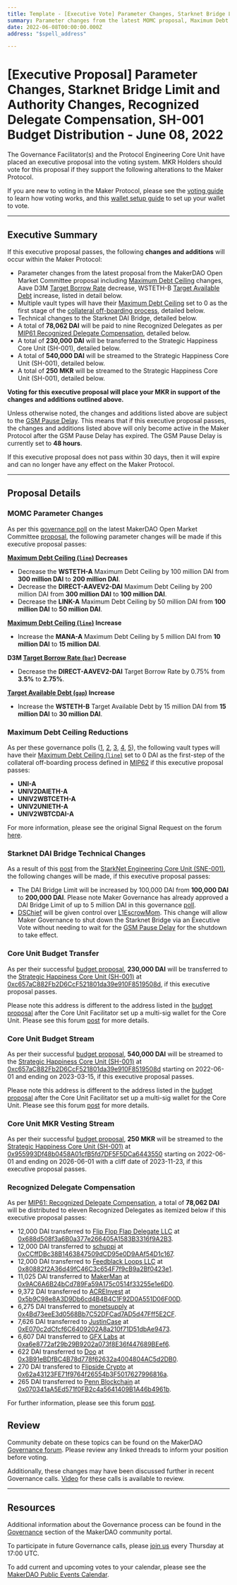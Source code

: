 ```yaml
---
title: Template - [Executive Vote] Parameter Changes, Starknet Bridge Limit and Authority Changes, Recognized Delegate Compensation, SH-001 Budget Distribution - June 08, 2022
summary: Parameter changes from the latest MOMC proposal, Maximum Debt Ceiling changes as the first step of the collateral off-boarding process, increase the Starknet DAI bridge limit and give DSChief control over the L1EscrowMom contract, Recognized Delegate Compensation for May 2022, DAI transfer and set-up of DAI and MKR streams for the Strategic Happiness Core Unit.
date: 2022-06-08T00:00:00.000Z
address: "$spell_address"

---
```

# [Executive Proposal] Parameter Changes, Starknet Bridge Limit and Authority Changes, Recognized Delegate Compensation, SH-001 Budget Distribution - June 08, 2022

The Governance Facilitator(s) and the Protocol Engineering Core Unit have placed an executive proposal into the voting system. MKR Holders should vote for this proposal if they support the following alterations to the Maker Protocol.

If you are new to voting in the Maker Protocol, please see the [voting guide](https://community-development.makerdao.com/en/learn/governance/how-voting-works/) to learn how voting works, and this [wallet setup guide](https://community-development.makerdao.com/en/learn/governance/voting-setup/) to set up your wallet to vote.

---

## Executive Summary

If this executive proposal passes, the following **changes and additions** will occur within the Maker Protocol:
- Parameter changes from the latest proposal from the MakerDAO Open Market Committee proposal including [Maximum Debt Ceiling](https://manual.makerdao.com/module-index/module-dciam#maximum-debt-ceiling-line) changes, Aave D3M [Target Borrow Rate](https://manual.makerdao.com/module-index/module-dai-direct-deposit#target-borrow-rate-bar) decrease, WSTETH-B [Target Available Debt](https://manual.makerdao.com/module-index/module-dciam#target-available-debt-gap) increase, listed in detail below.
- Multiple vault types will have their [Maximum Debt Ceiling](https://manual.makerdao.com/module-index/module-dciam#maximum-debt-ceiling-line) set to 0 as the first stage of the [collateral off-boarding process](https://mips.makerdao.com/mips/details/MIP62), detailed below.
- Technical changes to the Starknet DAI Bridge, detailed below.
- A total of **78,062 DAI** will be paid to nine Recognized Delegates as per [MIP61 Recognized Delegate Compensation](https://mips.makerdao.com/mips/details/MIP61), detailed below.
- A total of **230,000 DAI** will be transferred to the Strategic Happiness Core Unit (SH-001), detailed below.
- A total of **540,000 DAI** will be streamed to the Strategic Happiness Core Unit (SH-001), detailed below.
- A total of **250 MKR** will be streamed to the Strategic Happiness Core Unit (SH-001), detailed below.

**Voting for this executive proposal will place your MKR in support of the changes and additions outlined above.**

Unless otherwise noted, the changes and additions listed above are subject to the [GSM Pause Delay](https://manual.makerdao.com/parameter-index/core/param-gsm-pause-delay). This means that if this executive proposal passes, the changes and additions listed above will only become active in the Maker Protocol after the GSM Pause Delay has expired. The GSM Pause Delay is currently set to **48 hours**.

If this executive proposal does not pass within 30 days, then it will expire and can no longer have any effect on the Maker Protocol.

---

## Proposal Details

### MOMC Parameter Changes

As per this [governance poll](https://vote.makerdao.com/polling/QmYx9e3k#vote-breakdown) on the latest MakerDAO Open Market Committee [proposal](https://forum.makerdao.com/t/parameter-changes-proposal-ppg-omc-001-27-may-2022/15410), the following parameter changes will be made if this executive proposal passes:

**[Maximum Debt Ceiling (`line`)](https://manual.makerdao.com/module-index/module-dciam#maximum-debt-ceiling-line) Decreases**
- Decrease the **WSTETH-A** Maximum Debt Ceiling by 100 million DAI from **300 million DAI** to **200 million DAI**.
- Decrease the **DIRECT-AAVEV2-DAI** Maximum Debt Ceiling by 200 million DAI from **300 million DAI** to **100 million DAI**.
- Decrease the **LINK-A** Maximum Debt Ceiling by 50 million DAI from **100 million DAI** to **50 million DAI**.

**[Maximum Debt Ceiling (`line`)](https://manual.makerdao.com/module-index/module-dciam#maximum-debt-ceiling-line) Increase**
- Increase the **MANA-A** Maximum Debt Ceiling by 5 million DAI from **10 million DAI** to **15 million DAI**.

**D3M [Target Borrow Rate (`bar`)](https://manual.makerdao.com/module-index/module-dai-direct-deposit#target-borrow-rate-bar) Decrease**
- Decrease the **DIRECT-AAVEV2-DAI** Target Borrow Rate by 0.75% from **3.5%** to **2.75%**.

**[Target Available Debt (`gap`)](https://manual.makerdao.com/module-index/module-dciam#target-available-debt-gap) Increase**
- Increase the **WSTETH-B** Target Available Debt by 15 million DAI from **15 million DAI** to **30 million DAI**.

### Maximum Debt Ceiling Reductions

As per these governance polls ([1](https://vote.makerdao.com/polling/QmSfLS6V), [2](https://vote.makerdao.com/polling/QmQUozNn), [3](https://vote.makerdao.com/polling/QmY3YsDB), [4](https://vote.makerdao.com/polling/QmUeYVa2), [5](https://vote.makerdao.com/polling/QmZHNkip)), the following vault types will have their [Maximum Debt Ceiling (`line`)](https://manual.makerdao.com/module-index/module-dciam#maximum-debt-ceiling-line) set to 0 DAI as the first-step of the collateral off-boarding process defined in [MIP62](https://mips.makerdao.com/mips/details/MIP62) if this executive proposal passes:

- **UNI-A**
- **UNIV2DAIETH-A**
- **UNIV2WBTCETH-A**
- **UNIV2UNIETH-A**
- **UNIV2WBTCDAI-A**

For more information, please see the original Signal Request on the forum [here](https://forum.makerdao.com/t/signal-request-offboard-uni-univ2daieth-univ2wbtceth-univ2unieth-and-univ2wbtcdai/15160).

### Starknet DAI Bridge Technical Changes

As a result of this [post](https://forum.makerdao.com/t/details-about-spells-to-be-included-in-june-8th-2022-executive-vote/15532) from the [StarkNet Engineering Core Unit (SNE-001)](https://mips.makerdao.com/mips/details/MIP39c2SP19), the following changes will be made, if this executive proposal passes:

- The DAI Bridge Limit will be increased by 100,000 DAI from **100,000 DAI** to **200,000 DAI**. Please note Maker Governance has already approved a DAI Bridge Limit of up to 5 million DAI in this governance [poll](https://vote.makerdao.com/polling/QmUnhQZy#poll-detail).
- [DSChief](0x0a3f6849f78076aefaDf113F5BED87720274dDC0) will be given control over [L1EscrowMom](https://etherscan.io/address/0xc238E3D63DfD677Fa0FA9985576f0945C581A266). This change will allow Maker Governance to shut down the Starknet Bridge via an Executive Vote without needing to wait for the [GSM Pause Delay](https://manual.makerdao.com/parameter-index/core/param-gsm-pause-delay) for the shutdown to take effect. 

### Core Unit Budget Transfer

As per their successful [budget proposal](https://mips.makerdao.com/mips/details/MIP40c3SP67), **230,000 DAI** will be transferred to the [Strategic Happiness Core Unit (SH-001)](https://mips.makerdao.com/mips/details/MIP39c2SP11) at [0xc657aC882Fb2D6CcF521801da39e910F8519508d](https://etherscan.io/address/0xc657aC882Fb2D6CcF521801da39e910F8519508d), if this executive proposal passes.

Please note this address is different to the address listed in the [budget proposal](https://mips.makerdao.com/mips/details/MIP40c3SP67) after the Core Unit Facilitator set up a multi-sig wallet for the Core Unit. Please see this forum [post](https://forum.makerdao.com/t/mip40c3-sp67-modify-core-unit-budget-strategic-happiness-sh-001/13805/93) for more details.

### Core Unit Budget Stream

As per their successful [budget proposal](https://mips.makerdao.com/mips/details/MIP40c3SP67), **540,000 DAI** will be streamed to the [Strategic Happiness Core Unit (SH-001)](https://mips.makerdao.com/mips/details/MIP39c2SP11) at [0xc657aC882Fb2D6CcF521801da39e910F8519508d](https://etherscan.io/address/0xc657aC882Fb2D6CcF521801da39e910F8519508d) starting on 2022-06-01 and ending on 2023-03-15, if this executive proposal passes.

Please note this address is different to the address listed in the [budget proposal](https://mips.makerdao.com/mips/details/MIP40c3SP67) after the Core Unit Facilitator set up a multi-sig wallet for the Core Unit. Please see this forum [post](https://forum.makerdao.com/t/mip40c3-sp67-modify-core-unit-budget-strategic-happiness-sh-001/13805/93) for more details.

### Core Unit MKR Vesting Stream

As per their successful [budget proposal](https://mips.makerdao.com/mips/details/MIP40c3SP67), **250 MKR** will be streamed to the [Strategic Happiness Core Unit (SH-001)](https://mips.makerdao.com/mips/details/MIP39c2SP11) at [0x955993Df48b0458A01cfB5fd7DF5F5DCa6443550](https://etherscan.io/address/0x955993Df48b0458A01cfB5fd7DF5F5DCa6443550) starting on 2022-06-01 and ending on 2026-06-01 with a cliff date of 2023-11-23, if this executive proposal passes.

### Recognized Delegate Compensation

As per [MIP61: Recognized Delegate Compensation](https://mips.makerdao.com/mips/details/MIP61), a total of **78,062 DAI** will be distributed to eleven Recognized Delegates as itemized below if this executive proposal passes:

* 12,000 DAI transferred to [Flip Flop Flap Delegate LLC](https://vote.makerdao.com/address/0xaf8aa6846539033eaf0c3ca4c9c7373e370e039b) at [0x688d508f3a6B0a377e266405A1583B3316f9A2B3](https://etherscan.io/address/0x688d508f3a6B0a377e266405A1583B3316f9A2B3).
* 12,000 DAI transferred to [schuppi](https://vote.makerdao.com/address/0xb21e535fb349e4ef0520318acfe589e174b0126b) at [0xCCffDBc38B1463847509dCD95e0D9AAf54D1c167](https://etherscan.io/address/0xCCffDBc38B1463847509dCD95e0D9AAf54D1c167).
* 12,000 DAI transferred to [Feedblack Loops LLC](https://vote.makerdao.com/address/0x845b36e1e4f41a361dd711bda8ea239bf191fe95) at [0x80882f2A36d49fC46C3c654F7f9cB9a2Bf0423e1](https://etherscan.io/address/0x80882f2A36d49fC46C3c654F7f9cB9a2Bf0423e1).
* 11,025 DAI transferred to [MakerMan](https://vote.makerdao.com/address/0x22d5294a23d49294bf11d9db8beda36e104ad9b3) at [0x9AC6A6B24bCd789Fa59A175c0514f33255e1e6D0](https://etherscan.io/address/0x9AC6A6B24bCd789Fa59A175c0514f33255e1e6D0).
* 9,372 DAI transferred to [ACREInvest](https://vote.makerdao.com/address/0x4d3ac33ab1dd7b0f352b8e590fe8b62c4c39ead5) at [0x5b9C98e8A3D9Db6cd4B4B4C1F92D0A551D06F00D](https://etherscan.io/address/0x5b9C98e8A3D9Db6cd4B4B4C1F92D0A551D06F00D).
* 6,275 DAI transferred to [monetsupply](https://vote.makerdao.com/address/0x45127ec92b58c3a89e89f63553073adcaf2f1f5f) at [0x4Bd73eeE3d0568Bb7C52DFCad7AD5d47Fff5E2CF](https://etherscan.io/address/0x4Bd73eeE3d0568Bb7C52DFCad7AD5d47Fff5E2CF).
* 7,626 DAI transferred to [JustinCase](https://vote.makerdao.com/address/0xcdb792c14391f7115ba77a7cd27f724fc9ea2091) at [0xE070c2dCfcf6C6409202A8a210f71D51dbAe9473](https://etherscan.io/address/0xE070c2dCfcf6C6409202A8a210f71D51dbAe9473).
* 6,607 DAI transferred to [GFX Labs](https://vote.makerdao.com/address/0xf60d7a62c98f65480725255e831de531efe3fe14) at [0xa6e8772af29b29B9202a073f8E36f447689BEef6](https://etherscan.io/address/0xa6e8772af29b29B9202a073f8E36f447689BEef6).
* 622 DAI transferred to [Doo](https://vote.makerdao.com/address/0x8804d391472126da56b9a560aef6c6d5aaa7607b) at [0x3B91eBDfBC4B78d778f62632a4004804AC5d2DB0](https://etherscan.io/address/0x3B91eBDfBC4B78d778f62632a4004804AC5d2DB0).
* 270 DAI transfered to [Flipside Crypto](https://vote.makerdao.com/address/0x84b05b0a30b6ae620f393d1037f217e607ad1b96) at [0x62a43123FE71f9764f26554b3F5017627996816a](https://etherscan.io/address/0x62a43123FE71f9764f26554b3F5017627996816a).
* 265 DAI transferred to [Penn Blockchain](https://vote.makerdao.com/address/0x7ddb50a5b15aea7e7cf9ac8e55a7f9fd9d05ecc6) at [0x070341aA5Ed571f0FB2c4a5641409B1A46b4961b](https://etherscan.io/address/0x070341aA5Ed571f0FB2c4a5641409B1A46b4961b).

For further information, please see this forum [post](https://forum.makerdao.com/t/recognized-delegate-compensation-breakdown-may-2022/15536).

## Review

Community debate on these topics can be found on the MakerDAO [Governance forum](https://forum.makerdao.com/). Please review any linked threads to inform your position before voting.

Additionally, these changes may have been discussed further in recent Governance calls. [Video](https://www.youtube.com/playlist?list=PLLzkWCj8ywWNq5-90-Id6VPSsrk4OWVan) for these calls is available to review.

---

## Resources

Additional information about the Governance process can be found in the [Governance](https://community-development.makerdao.com/en/learn/governance) section of the MakerDAO community portal.

To participate in future Governance calls, please [join us](https://github.com/makerdao/community/tree/master/governance/governance-and-risk-meetings) every Thursday at 17:00 UTC.

To add current and upcoming votes to your calendar, please see the [MakerDAO Public Events Calendar](https://calendar.google.com/calendar/embed?src=makerdao.com_3efhm2ghipksegl009ktniomdk%40group.calendar.google.com&ctz=UTC&mode=week&showCalendars=0&showPrint=0).